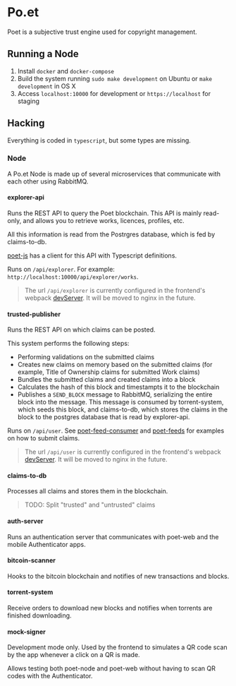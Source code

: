 # Po.et

Poet is a subjective trust engine used for copyright management.

## Running a Node

1. Install `docker` and `docker-compose`
3. Build the system running `sudo make development` on Ubuntu or `make development` in OS X
5. Access `localhost:10000` for development or `https://localhost` for staging

## Hacking

Everything is coded in `typescript`, but some types are missing.

### Node

A Po.et Node is made up of several microservices that communicate with each other using RabbitMQ.

#### explorer-api

Runs the REST API to query the Poet blockchain. This API is mainly read-only, and allows you to retrieve works, licences, profiles, etc.

All this information is read from the Postrgres database, which is fed by claims-to-db.
 
[poet-js](https://github.com/poetapp/poet-js) has a client for this API with Typescript definitions.

Runs on `/api/explorer`. For example: `http://localhost:10000/api/explorer/works`. 

> The url `/api/explorer` is currently configured in the frontend's webpack [devServer](https://github.com/poetapp/poet/blob/master/web/devServer.js#L22). It will be moved to nginx in the future.

#### trusted-publisher

Runs the REST API on which claims can be posted.

This system performs the following steps:

- Performing validations on the submitted claims
- Creates new claims on memory based on the submitted claims (for example, Title of Ownership claims for submitted Work claims)
- Bundles the submitted claims and created claims into a block
- Calculates the hash of this block and timestampts it to the blockchain
- Publishes a `SEND_BLOCK` message to RabbitMQ, serializing the entire block into the message. This message is consumed by torrent-system, which seeds this block, and claims-to-db, which stores the claims in the block to the postgres database that is read by explorer-api. 

Runs on `/api/user`. See [poet-feed-consumer](https://github.com/poetapp/feed-consumer) and [poet-feeds](https://github.com/poetapp/feeds) for examples on how to submit claims.

> The url `/api/user` is currently configured in the frontend's webpack [devServer](https://github.com/poetapp/poet/blob/master/web/devServer.js#L30). It will be moved to nginx in the future.

#### claims-to-db

Processes all claims and stores them in the blockchain.

> TODO: Split "trusted" and "untrusted" claims

#### auth-server

Runs an authentication server that communicates with poet-web and the mobile Authenticator apps.

#### bitcoin-scanner

Hooks to the bitcoin blockchain and notifies of new transactions and blocks.

#### torrent-system

Receive orders to download new blocks and notifies when torrents are finished downloading.

#### mock-signer

Development mode only. Used by the frontend to simulates a QR code scan by the app whenever a click on a QR is made.

Allows testing both poet-node and poet-web without having to scan QR codes with the Authenticator.
